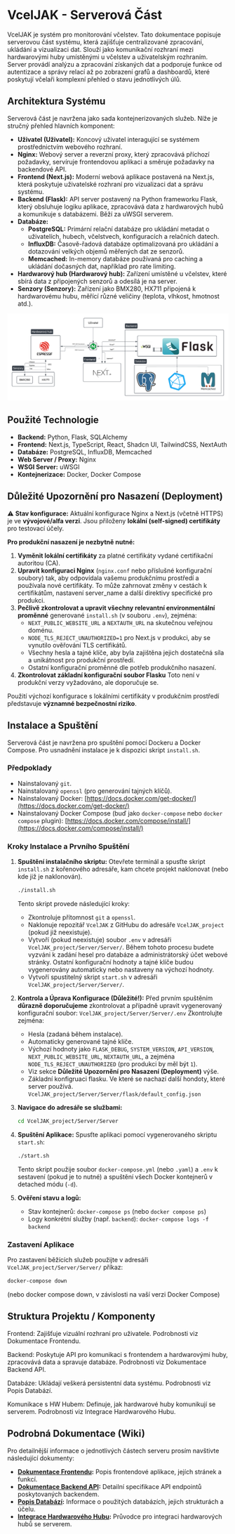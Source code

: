 # VcelJAK - Serverová Část

VcelJAK je systém pro monitorování včelstev. Tato dokumentace popisuje serverovou část systému, která zajišťuje centralizované zpracování, ukládání a vizualizaci dat. Slouží jako komunikační rozhraní mezi hardwarovými huby umístěnými u včelstev a uživatelským rozhraním. Server provádí analýzu a zpracování získaných dat a podporuje funkce od autentizace a správy relací až po zobrazení grafů a dashboardů, které poskytují včelaři komplexní přehled o stavu jednotlivých úlů.

## Architektura Systému

Serverová část je navržena jako sada kontejnerizovaných služeb. Níže je stručný přehled hlavních komponent:

*   **Uživatel (Uživatel):** Koncový uživatel interagující se systémem prostřednictvím webového rozhraní.
*   **Nginx:** Webový server a reverzní proxy, který zpracovává příchozí požadavky, servíruje frontendovou aplikaci a směruje požadavky na backendové API.
*   **Frontend (Next.js):** Moderní webová aplikace postavená na Next.js, která poskytuje uživatelské rozhraní pro vizualizaci dat a správu systému.
*   **Backend (Flask):** API server postavený na Python frameworku Flask, který obsluhuje logiku aplikace, zpracovává data z hardwarových hubů a komunikuje s databázemi. Běží za uWSGI serverem.
*   **Databáze:**
    *   **PostgreSQL:** Primární relační databáze pro ukládání metadat o uživatelích, hubech, včelstvech, konfiguracích a relačních datech.
    *   **InfluxDB:** Časově-řadová databáze optimalizovaná pro ukládání a dotazování velkých objemů měřených dat ze senzorů.
    *   **Memcached:** In-memory databáze používaná pro caching a ukládání dočasných dat, například pro rate limiting.
*   **Hardwarový hub (Hardwarový hub):** Zařízení umístěné u včelstev, které sbírá data z připojených senzorů a odesílá je na server.
*   **Senzory (Senzory):** Zařízení jako BMX280, HX711 připojená k hardwarovému hubu, měřící různé veličiny (teplota, vlhkost, hmotnost atd.).

![Architecture Diagram](server_diagram.png)

## Použité Technologie

*   **Backend:** Python, Flask, SQLAlchemy
*   **Frontend:** Next.js, TypeScript, React, Shadcn UI, TailwindCSS, NextAuth
*   **Databáze:** PostgreSQL, InfluxDB, Memcached
*   **Web Server / Proxy:** Nginx
*   **WSGI Server:** uWSGI
*   **Kontejnerizace:** Docker, Docker Compose

## Důležité Upozornění pro Nasazení (Deployment)

⚠️ **Stav konfigurace:** Aktuální konfigurace Nginx a Next.js (včetně HTTPS) je ve **vývojové/alfa verzi**. Jsou přiloženy **lokální (self-signed) certifikáty** pro testovací účely.

**Pro produkční nasazení je nezbytně nutné:**

1.  **Vyměnit lokální certifikáty** za platné certifikáty vydané certifikační autoritou (CA).
2.  **Upravit konfiguraci Nginx** (`nginx.conf` nebo příslušné konfigurační soubory) tak, aby odpovídala vašemu produkčnímu prostředí a používala nové certifikáty. To může zahrnovat změny v cestách k certifikátům, nastavení server_name a další direktivy specifické pro produkci.
3.  **Pečlivě zkontrolovat a upravit všechny relevantní environmentální proměnné** generované `install.sh` (v souboru `.env`), zejména:
    *   `NEXT_PUBLIC_WEBSITE_URL` a `NEXTAUTH_URL` na skutečnou veřejnou doménu.
    *   `NODE_TLS_REJECT_UNAUTHORIZED=1` pro Next.js v produkci, aby se vynutilo ověřování TLS certifikátů.
    *   Všechny hesla a tajné klíče, aby byla zajištěna jejich dostatečná síla a unikátnost pro produkční prostředí.
    *   Ostatní konfigurační proměnné dle potřeb produkčního nasazení.
4. **Zkontrolovat základní konfigurační soubor Flasku**
   Toto není v produkční verzy vyžadováno, ale doporučuje se.

Použití výchozí konfigurace s lokálními certifikáty v produkčním prostředí představuje **významné bezpečnostní riziko**.

## Instalace a Spuštění

Serverová část je navržena pro spuštění pomocí Dockeru a Docker Compose. Pro usnadnění instalace je k dispozici skript `install.sh`.

### Předpoklady

*   Nainstalovaný `git`.
*   Nainstalovaný `openssl` (pro generování tajných klíčů).
*   Nainstalovaný Docker: [https://docs.docker.com/get-docker/](https://docs.docker.com/get-docker/)
*   Nainstalovaný Docker Compose (buď jako `docker-compose` nebo `docker compose` plugin): [https://docs.docker.com/compose/install/](https://docs.docker.com/compose/install/)

### Kroky Instalace a Prvního Spuštění

1.  **Spuštění instalačního skriptu:**
    Otevřete terminál a spusťte skript `install.sh` z kořenového adresáře, kam chcete projekt naklonovat (nebo kde již je naklonován).
    ```bash
    ./install.sh
    ```
    Tento skript provede následující kroky:
    *   Zkontroluje přítomnost `git` a `openssl`.
    *   Naklonuje repozitář `VcelJAK` z GitHubu do adresáře `VcelJAK_project` (pokud již neexistuje).
    *   Vytvoří (pokud neexistuje) soubor `.env` v adresáři `VcelJAK_project/Server/Server/`. Během tohoto procesu budete vyzváni k zadání hesel pro databáze a administrátorský účet webové stránky. Ostatní konfigurační hodnoty a tajné klíče budou vygenerovány automaticky nebo nastaveny na výchozí hodnoty.
    *   Vytvoří spustitelný skript `start.sh` v adresáři `VcelJAK_project/Server/Server/`.

2.  **Kontrola a Úprava Konfigurace (Důležité!):**
    Před prvním spuštěním **důrazně doporučujeme** zkontrolovat a případně upravit vygenerovaný konfigurační soubor:
    `VcelJAK_project/Server/Server/.env`
    Zkontrolujte zejména:
    *   Hesla (zadaná během instalace).
    *   Automaticky generované tajné klíče.
    *   Výchozí hodnoty jako `FLASK_DEBUG`, `SYSTEM_VERSION`, `API_VERSION`, `NEXT_PUBLIC_WEBSITE_URL`, `NEXTAUTH_URL`, a zejména `NODE_TLS_REJECT_UNAUTHORIZED` (pro produkci by měl být `1`).
    *   Viz sekce **Důležité Upozornění pro Nasazení (Deployment)** výše.
    *   Základní konfigruaci flasku. Ve které se nachazí další hondoty, které server používá.
   `VcelJAK_project/Server/Server/flask/default_config.json`
3.  **Navigace do adresáře se službami:**
    ```bash
    cd VcelJAK_project/Server/Server
    ```

4.  **Spuštění Aplikace:**
    Spusťte aplikaci pomocí vygenerovaného skriptu `start.sh`:
    ```bash
    ./start.sh
    ```
    Tento skript použije soubor `docker-compose.yml` (nebo `.yaml`) a `.env` k sestavení (pokud je to nutné) a spuštění všech Docker kontejnerů v detached módu (`-d`).

5.  **Ověření stavu a logů:**
    *   Stav kontejnerů: `docker-compose ps` (nebo `docker compose ps`)
    *   Logy konkrétní služby (např. `backend`): `docker-compose logs -f backend`

### Zastavení Aplikace

Pro zastavení běžících služeb použijte v adresáři `VcelJAK_project/Server/Server/` příkaz:
```bash
docker-compose down
 ```

(nebo docker compose down, v závislosti na vaší verzi Docker Compose)

## Struktura Projektu / Komponenty

Frontend: Zajišťuje vizuální rozhraní pro uživatele. Podrobnosti viz Dokumentace Frontendu.

Backend: Poskytuje API pro komunikaci s frontendem a hardwarovými huby, zpracovává data a spravuje databáze. Podrobnosti viz Dokumentace Backend API.

Databáze: Ukládají veškerá persistentní data systému. Podrobnosti viz Popis Databází.

Komunikace s HW Hubem: Definuje, jak hardwarové huby komunikují se serverem. Podrobnosti viz Integrace Hardwarového Hubu.

## Podrobná Dokumentace (Wiki)

Pro detailnější informace o jednotlivých částech serveru prosím navštivte následující dokumenty:

*   **[Dokumentace Frontendu](FRONTEND.md):** Popis frontendové aplikace, jejích stránek a funkcí.
*   **[Dokumentace Backend API](BACKEND_API.md):** Detailní specifikace API endpointů poskytovaných backendem.
*   **[Popis Databází](DATABAZE.md):** Informace o použitých databázích, jejich strukturách a účelu.
*   **[Integrace Hardwarového Hubu](HW_HUB_INTEGRACE.md):** Průvodce pro integraci hardwarových hubů se serverem.
